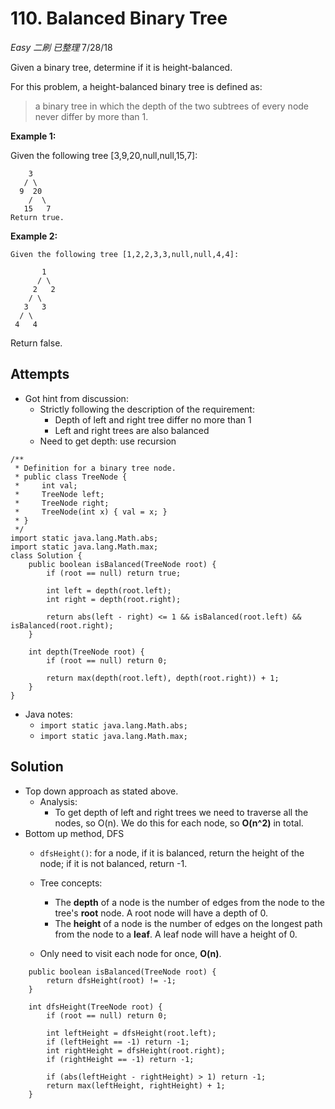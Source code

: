 # 110. Balanced Binary Tree
*Easy* *二刷* *已整理*
7/28/18

Given a binary tree, determine if it is height-balanced.

For this problem, a height-balanced binary tree is defined as:

> a binary tree in which the depth of the two subtrees of every node never differ by more than 1.

**Example 1:**

Given the following tree [3,9,20,null,null,15,7]:
```
    3
   / \
  9  20
    /  \
   15   7
Return true.
```
**Example 2:**
```
Given the following tree [1,2,2,3,3,null,null,4,4]:

       1
      / \
     2   2
    / \
   3   3
  / \
 4   4
 ```
Return false.

## Attempts
* Got hint from discussion:
  - Strictly following the description of the requirement:
    - Depth of left and right tree differ no more than 1
    - Left and right trees are also balanced
  - Need to get depth: use recursion
```
/**
 * Definition for a binary tree node.
 * public class TreeNode {
 *     int val;
 *     TreeNode left;
 *     TreeNode right;
 *     TreeNode(int x) { val = x; }
 * }
 */
import static java.lang.Math.abs;
import static java.lang.Math.max;
class Solution {
    public boolean isBalanced(TreeNode root) {
        if (root == null) return true;

        int left = depth(root.left);
        int right = depth(root.right);

        return abs(left - right) <= 1 && isBalanced(root.left) && isBalanced(root.right);
    }

    int depth(TreeNode root) {
        if (root == null) return 0;

        return max(depth(root.left), depth(root.right)) + 1;
    }
}
```
* Java notes:
  - ```import static java.lang.Math.abs;```
  - ```import static java.lang.Math.max;```

## Solution
* Top down approach as stated above.
  - Analysis:
    - To get depth of left and right trees we need to traverse all the nodes, so O(n). We do this for each node, so **O(n^2)** in total.
* Bottom up method, DFS
  - ```dfsHeight()```: for a node, if it is balanced, return the height of the node; if it is not balanced, return -1.
  - Tree concepts:
    - The **depth** of a node is the number of edges from the node to the tree's **root** node. A root node will have a depth of 0.
    - The **height** of a node is the number of edges on the longest path from the node to a **leaf**. A leaf node will have a height of 0.

  - Only need to visit each node for once, **O(n)**.  
```
    public boolean isBalanced(TreeNode root) {
        return dfsHeight(root) != -1;
    }

    int dfsHeight(TreeNode root) {
        if (root == null) return 0;

        int leftHeight = dfsHeight(root.left);
        if (leftHeight == -1) return -1;
        int rightHeight = dfsHeight(root.right);
        if (rightHeight == -1) return -1;

        if (abs(leftHeight - rightHeight) > 1) return -1;
        return max(leftHeight, rightHeight) + 1;
    }
```
